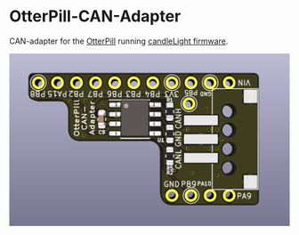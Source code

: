 # OtterPill-CAN-Adapter

CAN-adapter for the [OtterPill](https://github.com/Jan--Henrik/OtterPill) running [candleLight firmware](https://github.com/candle-usb/candleLight_fw).

![](front.png)
